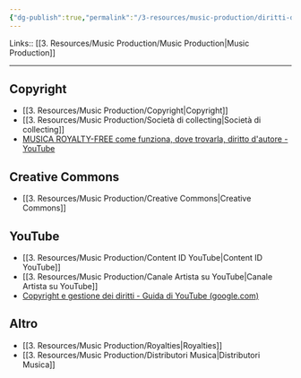 ```yaml
---
{"dg-publish":true,"permalink":"/3-resources/music-production/diritti-d-autore/","tags":["topic"]}
---
```


Links:: [[3. Resources/Music Production/Music Production\|Music Production]]

---
## Copyright

- [[3. Resources/Music Production/Copyright\|Copyright]]
- [[3. Resources/Music Production/Società di collecting\|Società di collecting]]
- [MUSICA ROYALTY-FREE come funziona, dove trovarla, diritto d'autore - YouTube](https://www.youtube.com/watch?v=OSEFD-Zn4Rg)

## Creative Commons

- [[3. Resources/Music Production/Creative Commons\|Creative Commons]]

## YouTube

- [[3. Resources/Music Production/Content ID YouTube\|Content ID YouTube]]
- [[3. Resources/Music Production/Canale Artista su YouTube\|Canale Artista su YouTube]]
- [Copyright e gestione dei diritti - Guida di YouTube (google.com)](https://support.google.com/youtube/topic/2676339?hl=it&ref_topic=6151248)

## Altro

- [[3. Resources/Music Production/Royalties\|Royalties]]
- [[3. Resources/Music Production/Distributori Musica\|Distributori Musica]]


